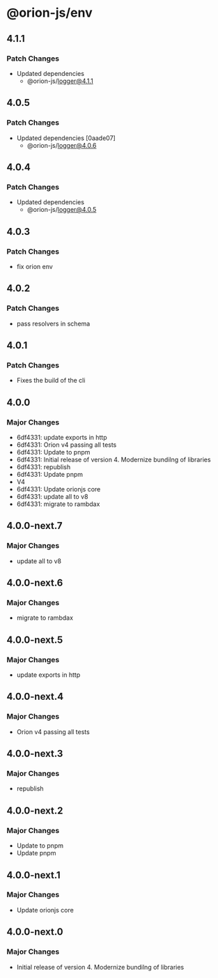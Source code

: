# @orion-js/env

## 4.1.1

### Patch Changes

- Updated dependencies
  - @orion-js/logger@4.1.1

## 4.0.5

### Patch Changes

- Updated dependencies [0aade07]
  - @orion-js/logger@4.0.6

## 4.0.4

### Patch Changes

- Updated dependencies
  - @orion-js/logger@4.0.5

## 4.0.3

### Patch Changes

- fix orion env

## 4.0.2

### Patch Changes

- pass resolvers in schema

## 4.0.1

### Patch Changes

- Fixes the build of the cli

## 4.0.0

### Major Changes

- 6df4331: update exports in http
- 6df4331: Orion v4 passing all tests
- 6df4331: Update to pnpm
- 6df4331: Initial release of version 4. Modernize bundilng of libraries
- 6df4331: republish
- 6df4331: Update pnpm
- V4
- 6df4331: Update orionjs core
- 6df4331: update all to v8
- 6df4331: migrate to rambdax

## 4.0.0-next.7

### Major Changes

- update all to v8

## 4.0.0-next.6

### Major Changes

- migrate to rambdax

## 4.0.0-next.5

### Major Changes

- update exports in http

## 4.0.0-next.4

### Major Changes

- Orion v4 passing all tests

## 4.0.0-next.3

### Major Changes

- republish

## 4.0.0-next.2

### Major Changes

- Update to pnpm
- Update pnpm

## 4.0.0-next.1

### Major Changes

- Update orionjs core

## 4.0.0-next.0

### Major Changes

- Initial release of version 4. Modernize bundilng of libraries
